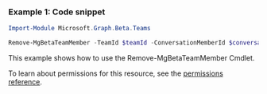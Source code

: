 ### Example 1: Code snippet

```powershellImport-Module Microsoft.Graph.Beta.Teams

Remove-MgBetaTeamMember -TeamId $teamId -ConversationMemberId $conversationMemberId
```
This example shows how to use the Remove-MgBetaTeamMember Cmdlet.
To learn about permissions for this resource, see the [permissions reference](/graph/permissions-reference).

